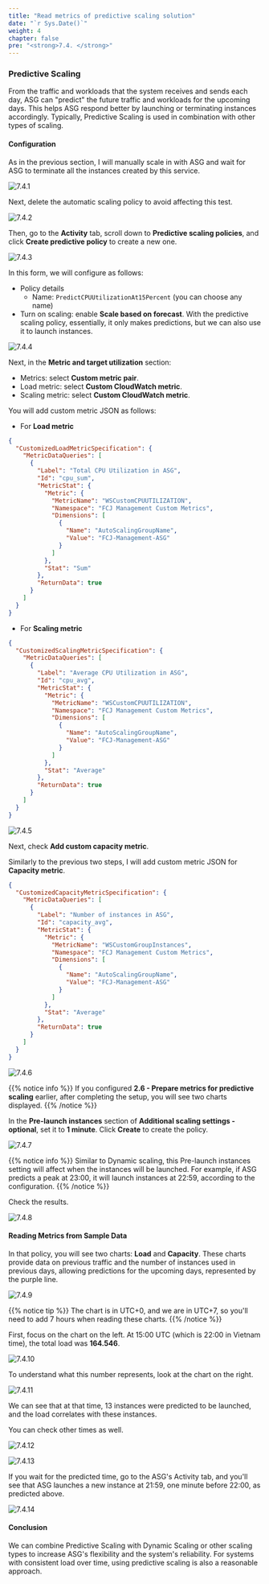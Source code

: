 ```yaml
---
title: "Read metrics of predictive scaling solution"
date: "`r Sys.Date()`"
weight: 4
chapter: false
pre: "<strong>7.4. </strong>"
---
```


### Predictive Scaling

From the traffic and workloads that the system receives and sends each day, ASG can "predict" the future traffic and workloads for the upcoming days. This helps ASG respond better by launching or terminating instances accordingly. Typically, Predictive Scaling is used in combination with other types of scaling.

#### Configuration

As in the previous section, I will manually scale in with ASG and wait for ASG to terminate all the instances created by this service.

![7.4.1](/images/7-test-solution/7.4.1.png)

Next, delete the automatic scaling policy to avoid affecting this test.

![7.4.2](/images/7-test-solution/7.4.2.png)

Then, go to the **Activity** tab, scroll down to **Predictive scaling policies**, and click **Create predictive policy** to create a new one.

![7.4.3](/images/7-test-solution/7.4.3.png)

In this form, we will configure as follows:

- Policy details
  - Name: `PredictCPUUtilizationAt15Percent` (you can choose any name)
- Turn on scaling: enable **Scale based on forecast**. With the predictive scaling policy, essentially, it only makes predictions, but we can also use it to launch instances.

![7.4.4](/images/7-test-solution/7.4.4.png)

Next, in the **Metric and target utilization** section:

- Metrics: select **Custom metric pair**.
- Load metric: select **Custom CloudWatch metric**.
- Scaling metric: select **Custom CloudWatch metric**.

You will add custom metric JSON as follows:

- For **Load metric**

```json
{
  "CustomizedLoadMetricSpecification": {
    "MetricDataQueries": [
      {
        "Label": "Total CPU Utilization in ASG",
        "Id": "cpu_sum",
        "MetricStat": {
          "Metric": {
            "MetricName": "WSCustomCPUUTILIZATION",
            "Namespace": "FCJ Management Custom Metrics",
            "Dimensions": [
              {
                "Name": "AutoScalingGroupName",
                "Value": "FCJ-Management-ASG"
              }
            ]
          },
          "Stat": "Sum"
        },
        "ReturnData": true
      }
    ]
  }
}
```

- For **Scaling metric**

```json
{
  "CustomizedScalingMetricSpecification": {
    "MetricDataQueries": [
      {
        "Label": "Average CPU Utilization in ASG",
        "Id": "cpu_avg",
        "MetricStat": {
          "Metric": {
            "MetricName": "WSCustomCPUUTILIZATION",
            "Namespace": "FCJ Management Custom Metrics",
            "Dimensions": [
              {
                "Name": "AutoScalingGroupName",
                "Value": "FCJ-Management-ASG"
              }
            ]
          },
          "Stat": "Average"
        },
        "ReturnData": true
      }
    ]
  }
}
```

![7.4.5](/images/7-test-solution/7.4.5.png)

Next, check **Add custom capacity metric**.

Similarly to the previous two steps, I will add custom metric JSON for **Capacity metric**.

```json
{
  "CustomizedCapacityMetricSpecification": {
    "MetricDataQueries": [
      {
        "Label": "Number of instances in ASG",
        "Id": "capacity_avg",
        "MetricStat": {
          "Metric": {
            "MetricName": "WSCustomGroupInstances",
            "Namespace": "FCJ Management Custom Metrics",
            "Dimensions": [
              {
                "Name": "AutoScalingGroupName",
                "Value": "FCJ-Management-ASG"
              }
            ]
          },
          "Stat": "Average"
        },
        "ReturnData": true
      }
    ]
  }
}
```

![7.4.6](/images/7-test-solution/7.4.6.png)

{{% notice info %}}
If you configured **2.6 - Prepare metrics for predictive scaling** earlier, after completing the setup, you will see two charts displayed.
{{% /notice %}}

In the **Pre-launch instances** section of **Additional scaling settings - optional**, set it to **1 minute**. Click **Create** to create the policy.

![7.4.7](/images/7-test-solution/7.4.7.png)

{{% notice info %}}
Similar to Dynamic scaling, this Pre-launch instances setting will affect when the instances will be launched. For example, if ASG predicts a peak at 23:00, it will launch instances at 22:59, according to the configuration.
{{% /notice %}}

Check the results.

![7.4.8](/images/7-test-solution/7.4.8.png)

#### Reading Metrics from Sample Data

In that policy, you will see two charts: **Load** and **Capacity**. These charts provide data on previous traffic and the number of instances used in previous days, allowing predictions for the upcoming days, represented by the purple line.

![7.4.9](/images/7-test-solution/7.4.9.png)

{{% notice tip %}}
The chart is in UTC+0, and we are in UTC+7, so you'll need to add 7 hours when reading these charts.
{{% /notice %}}

First, focus on the chart on the left. At 15:00 UTC (which is 22:00 in Vietnam time), the total load was **164.546**.

![7.4.10](/images/7-test-solution/7.4.10.png)

To understand what this number represents, look at the chart on the right.

![7.4.11](/images/7-test-solution/7.4.11.png)

We can see that at that time, 13 instances were predicted to be launched, and the load correlates with these instances.

You can check other times as well.

![7.4.12](/images/7-test-solution/7.4.12.png)

![7.4.13](/images/7-test-solution/7.4.13.png)

If you wait for the predicted time, go to the ASG's Activity tab, and you'll see that ASG launches a new instance at 21:59, one minute before 22:00, as predicted above.

![7.4.14](/images/7-test-solution/7.4.14.png)

#### Conclusion

We can combine Predictive Scaling with Dynamic Scaling or other scaling types to increase ASG's flexibility and the system's reliability. For systems with consistent load over time, using predictive scaling is also a reasonable approach.
